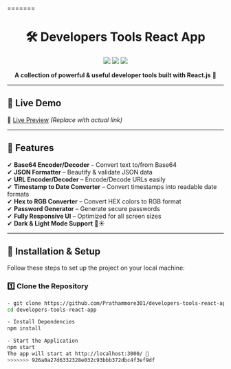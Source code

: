 =======
<h1 align="center">🛠️ Developers Tools React App</h1>

<p align="center">
  <img src="https://img.shields.io/badge/React.js-18-blue?style=for-the-badge&logo=react" />
  <img src="https://img.shields.io/badge/Bootstrap-5-purple?style=for-the-badge&logo=bootstrap" />
  <img src="https://img.shields.io/badge/Node.js-16-green?style=for-the-badge&logo=node.js" />
</p>

<p align="center">
  <b>A collection of powerful & useful developer tools built with React.js</b> 🚀  
</p>

---

## 🚀 **Live Demo**
🔗 [Live Preview](https://your-live-demo-link.com) _(Replace with actual link)_

---

## 📌 **Features**
✔ **Base64 Encoder/Decoder** – Convert text to/from Base64  
✔ **JSON Formatter** – Beautify & validate JSON data  
✔ **URL Encoder/Decoder** – Encode/Decode URLs easily  
✔ **Timestamp to Date Converter** – Convert timestamps into readable date formats  
✔ **Hex to RGB Converter** – Convert HEX colors to RGB format  
✔ **Password Generator** – Generate secure passwords  
✔ **Fully Responsive UI** – Optimized for all screen sizes  
✔ **Dark & Light Mode Support** 🌙☀  

---

## 📌 **Installation & Setup**
Follow these steps to set up the project on your local machine:  

### **1️⃣ Clone the Repository**
```sh
- git clone https://github.com/Prathammore301/developers-tools-react-app.git
cd developers-tools-react-app

- Install Dependencies
npm install

- Start the Application
npm start
The app will start at http://localhost:3000/ 🎉
>>>>>>> 926a0a27d6332328e032c93bbb372dbc4f3ef9df
